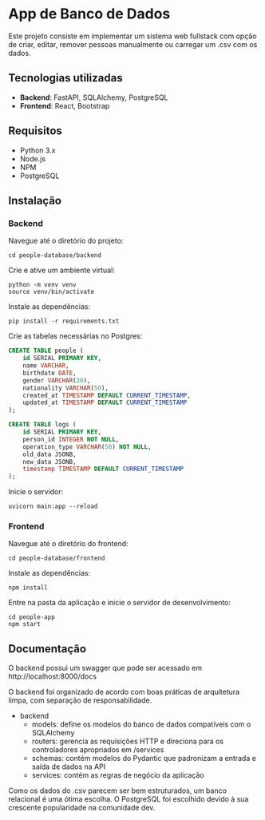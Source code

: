 # App de Banco de Dados

Este projeto consiste em implementar um sistema web fullstack com opção de criar, editar, remover pessoas manualmente ou carregar um .csv com os dados.

## Tecnologias utilizadas

- **Backend**: FastAPI, SQLAlchemy, PostgreSQL
- **Frontend**: React, Bootstrap

## Requisitos

- Python 3.x
- Node.js
- NPM
- PostgreSQL

## Instalação

### Backend
Navegue até o diretório do projeto:
```
cd people-database/backend
```
Crie e ative um ambiente virtual:
```
python -m venv venv
source venv/bin/activate
```
Instale as dependências:
```
pip install -r requirements.txt
```
Crie as tabelas necessárias no Postgres:
```sql
CREATE TABLE people (
    id SERIAL PRIMARY KEY,
    name VARCHAR,
    birthdate DATE,
    gender VARCHAR(20),
    nationality VARCHAR(50),
    created_at TIMESTAMP DEFAULT CURRENT_TIMESTAMP,
    updated_at TIMESTAMP DEFAULT CURRENT_TIMESTAMP
);

CREATE TABLE logs (
    id SERIAL PRIMARY KEY,
    person_id INTEGER NOT NULL,
    operation_type VARCHAR(50) NOT NULL,
    old_data JSONB,
    new_data JSONB,
    timestamp TIMESTAMP DEFAULT CURRENT_TIMESTAMP
);
```
Inicie o servidor:
```
uvicorn main:app --reload
```

### Frontend
Navegue até o diretório do frontend:
```
cd people-database/frontend
```
Instale as dependências:
```
npm install
```
Entre na pasta da aplicação e inicie o servidor de desenvolvimento:
```
cd people-app
npm start
```

## Documentação
O backend possui um swagger que pode ser acessado em http://localhost:8000/docs

O backend foi organizado de acordo com boas práticas de arquitetura limpa, com separação de responsabilidade.

* backend
    * models: define os modelos do banco de dados compatíveis com o SQLAlchemy
    * routers: gerencia as requisições HTTP e direciona para os controladores apropriados em /services
    * schemas: contém modelos do Pydantic que padronizam a entrada e saída de dados na API
    * services: contém as regras de negócio da aplicação

Como os dados do .csv parecem ser bem estruturados, um banco relacional é uma ótima escolha. O PostgreSQL foi escolhido devido à sua crescente popularidade na comunidade dev.